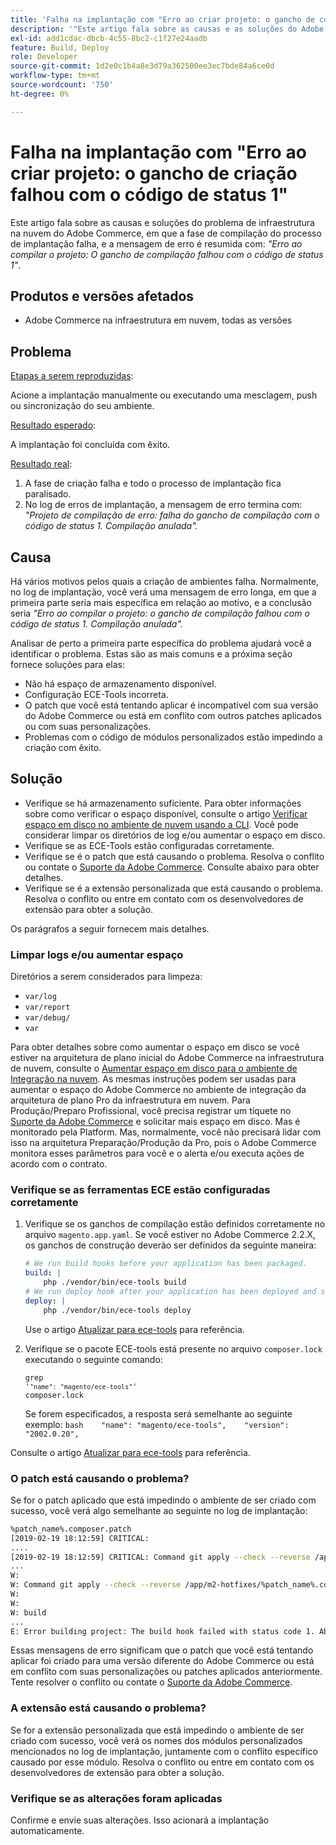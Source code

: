 ```yaml
---
title: 'Falha na implantação com "Erro ao criar projeto: o gancho de compilação falhou com o código de status 1"'
description: '"Este artigo fala sobre as causas e as soluções do Adobe Commerce no problema de infraestrutura em nuvem, em que a fase de criação do processo de implantação falha, e a mensagem de erro é resumida com: *"Erro ao criar projeto: o gancho de criação falhou com o código de status 1"*."'
exl-id: add1cdac-dbcb-4c55-8bc2-c1f27e24aadb
feature: Build, Deploy
role: Developer
source-git-commit: 1d2e0c1b4a8e3d79a362500ee3ec7bde84a6ce0d
workflow-type: tm+mt
source-wordcount: '750'
ht-degree: 0%

---
```


# Falha na implantação com &quot;Erro ao criar projeto: o gancho de criação falhou com o código de status 1&quot;

Este artigo fala sobre as causas e soluções do problema de infraestrutura na nuvem do Adobe Commerce, em que a fase de compilação do processo de implantação falha, e a mensagem de erro é resumida com: *&quot;Erro ao compilar o projeto: O gancho de compilação falhou com o código de status 1&quot;*.

## Produtos e versões afetados

* Adobe Commerce na infraestrutura em nuvem, todas as versões

## Problema

<u>Etapas a serem reproduzidas</u>:

Acione a implantação manualmente ou executando uma mesclagem, push ou sincronização do seu ambiente.

<u>Resultado esperado</u>:

A implantação foi concluída com êxito.

<u>Resultado real</u>:

1. A fase de criação falha e todo o processo de implantação fica paralisado.
1. No log de erros de implantação, a mensagem de erro termina com: *&quot;Projeto de compilação de erro: falha do gancho de compilação com o código de status 1. Compilação anulada&quot;.*

## Causa

Há vários motivos pelos quais a criação de ambientes falha. Normalmente, no log de implantação, você verá uma mensagem de erro longa, em que a primeira parte seria mais específica em relação ao motivo, e a conclusão seria *&quot;Erro ao compilar o projeto: o gancho de compilação falhou com o código de status 1. Compilação anulada&quot;.*

Analisar de perto a primeira parte específica do problema ajudará você a identificar o problema. Estas são as mais comuns e a próxima seção fornece soluções para elas:

* Não há espaço de armazenamento disponível.
* Configuração ECE-Tools incorreta.
* O patch que você está tentando aplicar é incompatível com sua versão do Adobe Commerce ou está em conflito com outros patches aplicados ou com suas personalizações.
* Problemas com o código de módulos personalizados estão impedindo a criação com êxito.

## Solução

* Verifique se há armazenamento suficiente. Para obter informações sobre como verificar o espaço disponível, consulte o artigo [Verificar espaço em disco no ambiente de nuvem usando a CLI](/help/how-to/general/check-disk-space-on-cloud-environment-using-cli.md). Você pode considerar limpar os diretórios de log e/ou aumentar o espaço em disco.
* Verifique se as ECE-Tools estão configuradas corretamente.
* Verifique se é o patch que está causando o problema. Resolva o conflito ou contate o [Suporte da Adobe Commerce](/help/help-center-guide/help-center/magento-help-center-user-guide.md#submit-ticket). Consulte abaixo para obter detalhes.
* Verifique se é a extensão personalizada que está causando o problema. Resolva o conflito ou entre em contato com os desenvolvedores de extensão para obter a solução.

Os parágrafos a seguir fornecem mais detalhes.

### Limpar logs e/ou aumentar espaço

Diretórios a serem considerados para limpeza:

* `var/log`
* `var/report`
* `var/debug/`
* `var`

Para obter detalhes sobre como aumentar o espaço em disco se você estiver na arquitetura de plano inicial do Adobe Commerce na infraestrutura de nuvem, consulte o [Aumentar espaço em disco para o ambiente de Integração na nuvem](/help/how-to/general/increase-disk-space-for-integration-environment-on-cloud.md). As mesmas instruções podem ser usadas para aumentar o espaço do Adobe Commerce no ambiente de integração da arquitetura de plano Pro da infraestrutura em nuvem. Para Produção/Preparo Profissional, você precisa registrar um tíquete no [Suporte da Adobe Commerce](/help/help-center-guide/help-center/magento-help-center-user-guide.md#submit-ticket) e solicitar mais espaço em disco. Mas é monitorado pela Platform. Mas, normalmente, você não precisará lidar com isso na arquitetura Preparação/Produção da Pro, pois o Adobe Commerce monitora esses parâmetros para você e o alerta e/ou executa ações de acordo com o contrato.

### Verifique se as ferramentas ECE estão configuradas corretamente

1. Verifique se os ganchos de compilação estão definidos corretamente no arquivo `magento.app.yaml`. Se você estiver no Adobe Commerce 2.2.X, os ganchos de construção deverão ser definidos da seguinte maneira:

   ```yaml
   # We run build hooks before your application has been packaged.
   build: |
       php ./vendor/bin/ece-tools build
   # We run deploy hook after your application has been deployed and started.
   deploy: |
       php ./vendor/bin/ece-tools deploy
   ```

   Use o artigo [Atualizar para ece-tools](https://devdocs.magento.com/guides/v2.3/cloud/project/ece-tools-upgrade-project.html) para referência.

1. Verifique se o pacote ECE-tools está presente no arquivo `composer.lock` executando o seguinte comando:    <pre><code class="language-bash">grep &#39;<code class="language-yaml">&quot;name&quot;: &quot;magento/ece-tools&quot;</code>&#39; composer.lock</code></pre>    Se forem especificados, a resposta será semelhante ao seguinte exemplo:    ```bash    "name": "magento/ece-tools",    "version": "2002.0.20",    ```

Consulte o artigo [Atualizar para ece-tools](https://devdocs.magento.com/guides/v2.3/cloud/project/ece-tools-upgrade-project.html) para referência.

### O patch está causando o problema?

Se for o patch aplicado que está impedindo o ambiente de ser criado com sucesso, você verá algo semelhante ao seguinte no log de implantação:

```bash
%patch_name%.composer.patch
[2019-02-19 18:12:59] CRITICAL:
....
[2019-02-19 18:12:59] CRITICAL: Command git apply --check --reverse /app/m2-hotfixes/%patch_name%.composer.patch returned code 1
...
W:
W: Command git apply --check --reverse /app/m2-hotfixes/%patch_name%.composer.patch returned code 1
W:
W:
W: build
...
E: Error building project: The build hook failed with status code 1. Aborted build.
```

Essas mensagens de erro significam que o patch que você está tentando aplicar foi criado para uma versão diferente do Adobe Commerce ou está em conflito com suas personalizações ou patches aplicados anteriormente. Tente resolver o conflito ou contate o [Suporte da Adobe Commerce](/help/help-center-guide/help-center/magento-help-center-user-guide.md#submit-ticket).

### A extensão está causando o problema?

Se for a extensão personalizada que está impedindo o ambiente de ser criado com sucesso, você verá os nomes dos módulos personalizados mencionados no log de implantação, juntamente com o conflito específico causado por esse módulo. Resolva o conflito ou entre em contato com os desenvolvedores de extensão para obter a solução.

### Verifique se as alterações foram aplicadas

Confirme e envie suas alterações. Isso acionará a implantação automaticamente.
